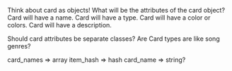 Think about card as objects! What will be the attributes of the card object?
Card will have a name. 
Card will have a type.
Card will have a color or colors.
Card will have a description.

Should card attributes be separate classes? Are Card types are like song genres? 


card_names => array
item_hash => hash
card_name => string?